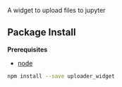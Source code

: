 A widget to upload files to jupyter

Package Install
---------------

**Prerequisites**
- [node](http://nodejs.org/)

```bash
npm install --save uploader_widget
```
